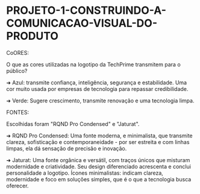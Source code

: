 # PROJETO-1-CONSTRUINDO-A-COMUNICACAO-VISUAL-DO-PRODUTO

CoORES:

O que as cores utilizadas na logotipo da TechPrime transmitem para o público?

➜ Azul: transmite confiança, inteligência, segurança e estabilidade.
Uma cor muito usada por empresas de tecnologia para repassar credibilidade.

➜ Verde: Sugere crescimento, transmite renovação e uma tecnologia limpa.

FONTES: 

Escolhidas foram "RQND Pro Condensed" e "Jaturat".

➜ RQND Pro Condensed:
Uma fonte moderna, e minimalista, que transmite clareza, sofisticação e contemporaneidade - por ser estreita e com linhas limpas, ela dá sensação de precisão e inovação.

➜ Jaturat:
Uma fonte orgânica e versátil, com traços únicos que misturam modernidade e criatividade. Seu design diferenciado acrescenta e conclui personalidade a logotipo.
Ícones minimalistas: indicam clareza, modernidade e foco em soluções simples, que é o que a tecnologia busca oferecer.

